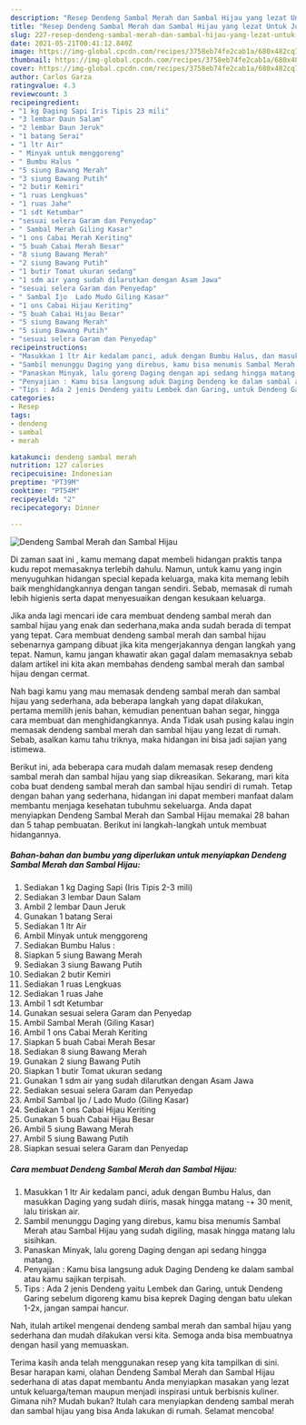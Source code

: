 ```yaml
---
description: "Resep Dendeng Sambal Merah dan Sambal Hijau yang lezat Untuk Jualan"
title: "Resep Dendeng Sambal Merah dan Sambal Hijau yang lezat Untuk Jualan"
slug: 227-resep-dendeng-sambal-merah-dan-sambal-hijau-yang-lezat-untuk-jualan
date: 2021-05-21T00:41:12.840Z
image: https://img-global.cpcdn.com/recipes/3758eb74fe2cab1a/680x482cq70/dendeng-sambal-merah-dan-sambal-hijau-foto-resep-utama.jpg
thumbnail: https://img-global.cpcdn.com/recipes/3758eb74fe2cab1a/680x482cq70/dendeng-sambal-merah-dan-sambal-hijau-foto-resep-utama.jpg
cover: https://img-global.cpcdn.com/recipes/3758eb74fe2cab1a/680x482cq70/dendeng-sambal-merah-dan-sambal-hijau-foto-resep-utama.jpg
author: Carlos Garza
ratingvalue: 4.3
reviewcount: 3
recipeingredient:
- "1 kg Daging Sapi Iris Tipis 23 mili"
- "3 lembar Daun Salam"
- "2 lembar Daun Jeruk"
- "1 batang Serai"
- "1 ltr Air"
- " Minyak untuk menggoreng"
- " Bumbu Halus "
- "5 siung Bawang Merah"
- "3 siung Bawang Putih"
- "2 butir Kemiri"
- "1 ruas Lengkuas"
- "1 ruas Jahe"
- "1 sdt Ketumbar"
- "sesuai selera Garam dan Penyedap"
- " Sambal Merah Giling Kasar"
- "1 ons Cabai Merah Keriting"
- "5 buah Cabai Merah Besar"
- "8 siung Bawang Merah"
- "2 siung Bawang Putih"
- "1 butir Tomat ukuran sedang"
- "1 sdm air yang sudah dilarutkan dengan Asam Jawa"
- "sesuai selera Garam dan Penyedap"
- " Sambal Ijo  Lado Mudo Giling Kasar"
- "1 ons Cabai Hijau Keriting"
- "5 buah Cabai Hijau Besar"
- "5 siung Bawang Merah"
- "5 siung Bawang Putih"
- "sesuai selera Garam dan Penyedap"
recipeinstructions:
- "Masukkan 1 ltr Air kedalam panci, aduk dengan Bumbu Halus, dan masukkan Daging yang sudah diiris, masak hingga matang -+ 30 menit, lalu tiriskan air."
- "Sambil menunggu Daging yang direbus, kamu bisa menumis Sambal Merah atau Sambal Hijau yang sudah digiling, masak hingga matang lalu sisihkan."
- "Panaskan Minyak, lalu goreng Daging dengan api sedang hingga matang."
- "Penyajian : Kamu bisa langsung aduk Daging Dendeng ke dalam sambal atau kamu sajikan terpisah."
- "Tips : Ada 2 jenis Dendeng yaitu Lembek dan Garing, untuk Dendeng Garing sebelum digoreng kamu bisa keprek Daging dengan batu ulekan 1-2x, jangan sampai hancur."
categories:
- Resep
tags:
- dendeng
- sambal
- merah

katakunci: dendeng sambal merah 
nutrition: 127 calories
recipecuisine: Indonesian
preptime: "PT39M"
cooktime: "PT54M"
recipeyield: "2"
recipecategory: Dinner

---
```



![Dendeng Sambal Merah dan Sambal Hijau](https://img-global.cpcdn.com/recipes/3758eb74fe2cab1a/680x482cq70/dendeng-sambal-merah-dan-sambal-hijau-foto-resep-utama.jpg)

Di zaman  saat ini , kamu memang dapat membeli hidangan praktis tanpa kudu repot memasaknya terlebih dahulu. Namun, untuk kamu yang ingin menyuguhkan hidangan special kepada keluarga, maka kita memang lebih baik menghidangkannya dengan tangan sendiri. Sebab, memasak di rumah lebih higienis serta dapat menyesuaikan dengan kesukaan keluarga.

Jika anda lagi mencari ide cara membuat dendeng sambal merah dan sambal hijau yang enak dan sederhana,maka anda sudah berada di tempat yang tepat. Cara membuat dendeng sambal merah dan sambal hijau  sebenarnya gampang dibuat jika kita mengerjakannya dengan langkah yang tepat. Namun, kamu jangan khawatir akan gagal dalam memasaknya 
sebab dalam artikel ini kita akan membahas dendeng sambal merah dan sambal hijau dengan cermat.  



Nah bagi kamu yang mau memasak dendeng sambal merah dan sambal hijau yang sederhana, ada beberapa langkah yang dapat dilakukan, pertama memilih jenis bahan, kemudian penentuan bahan segar, hingga cara membuat dan menghidangkannya. Anda Tidak usah pusing kalau ingin memasak dendeng sambal merah dan sambal hijau yang lezat di rumah. Sebab, asalkan kamu  tahu triknya, maka hidangan ini bisa jadi sajian yang istimewa.

Berikut ini, ada beberapa cara mudah dalam memasak resep dendeng sambal merah dan sambal hijau yang siap dikreasikan. Sekarang, mari kita coba buat dendeng sambal merah dan sambal hijau sendiri di rumah. Tetap dengan bahan yang sederhana, hidangan ini dapat memberi manfaat dalam membantu menjaga kesehatan tubuhmu sekeluarga. Anda dapat menyiapkan Dendeng Sambal Merah dan Sambal Hijau memakai 28 bahan dan 5 tahap pembuatan. Berikut ini langkah-langkah untuk membuat hidangannya.

<!--inarticleads1-->

##### Bahan-bahan dan bumbu yang diperlukan untuk menyiapkan Dendeng Sambal Merah dan Sambal Hijau:

1. Sediakan 1 kg Daging Sapi (Iris Tipis 2-3 mili)
1. Sediakan 3 lembar Daun Salam
1. Ambil 2 lembar Daun Jeruk
1. Gunakan 1 batang Serai
1. Sediakan 1 ltr Air
1. Ambil  Minyak untuk menggoreng
1. Sediakan  Bumbu Halus :
1. Siapkan 5 siung Bawang Merah
1. Sediakan 3 siung Bawang Putih
1. Sediakan 2 butir Kemiri
1. Sediakan 1 ruas Lengkuas
1. Sediakan 1 ruas Jahe
1. Ambil 1 sdt Ketumbar
1. Gunakan sesuai selera Garam dan Penyedap
1. Ambil  Sambal Merah (Giling Kasar)
1. Ambil 1 ons Cabai Merah Keriting
1. Siapkan 5 buah Cabai Merah Besar
1. Sediakan 8 siung Bawang Merah
1. Gunakan 2 siung Bawang Putih
1. Siapkan 1 butir Tomat ukuran sedang
1. Gunakan 1 sdm air yang sudah dilarutkan dengan Asam Jawa
1. Sediakan sesuai selera Garam dan Penyedap
1. Ambil  Sambal Ijo / Lado Mudo (Giling Kasar)
1. Sediakan 1 ons Cabai Hijau Keriting
1. Gunakan 5 buah Cabai Hijau Besar
1. Ambil 5 siung Bawang Merah
1. Ambil 5 siung Bawang Putih
1. Siapkan sesuai selera Garam dan Penyedap




<!--inarticleads2-->

##### Cara membuat Dendeng Sambal Merah dan Sambal Hijau:

1. Masukkan 1 ltr Air kedalam panci, aduk dengan Bumbu Halus, dan masukkan Daging yang sudah diiris, masak hingga matang -+ 30 menit, lalu tiriskan air.
1. Sambil menunggu Daging yang direbus, kamu bisa menumis Sambal Merah atau Sambal Hijau yang sudah digiling, masak hingga matang lalu sisihkan.
1. Panaskan Minyak, lalu goreng Daging dengan api sedang hingga matang.
1. Penyajian : Kamu bisa langsung aduk Daging Dendeng ke dalam sambal atau kamu sajikan terpisah.
1. Tips : Ada 2 jenis Dendeng yaitu Lembek dan Garing, untuk Dendeng Garing sebelum digoreng kamu bisa keprek Daging dengan batu ulekan 1-2x, jangan sampai hancur.




Nah, itulah artikel mengenai  dendeng sambal merah dan sambal hijau  yang sederhana dan mudah dilakukan versi kita. Semoga anda bisa membuatnya dengan hasil yang memuaskan. 

Terima kasih anda telah menggunakan resep yang kita tampilkan di sini. Besar harapan kami, olahan  Dendeng Sambal Merah dan Sambal Hijau sederhana di atas dapat membantu Anda menyiapkan masakan yang lezat untuk keluarga/teman maupun menjadi inspirasi untuk berbisnis kuliner. Gimana nih? Mudah bukan? Itulah cara menyiapkan dendeng sambal merah dan sambal hijau yang bisa Anda lakukan di rumah. Selamat mencoba!

